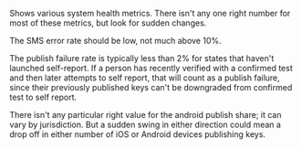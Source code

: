 Shows various system health metrics. There isn't any one right number for most of these metrics, but look for sudden changes. 

The SMS error rate should be low, not much above 10%. 

The publish failure rate is typically less than 2% for states that haven't launched self-report. If a person has recently verified with a confirmed test and then later attempts to self report, that will count as a publish failure, since their previously published keys can't be downgraded from confirmed test to self report. 

There isn't any particular right value for the android publish share; it can vary by jurisdiction. But a sudden swing in either direction could mean a drop off in either number of iOS or Android devices publishing keys. 
